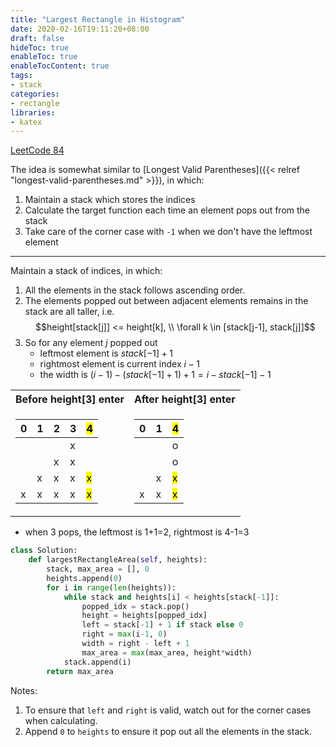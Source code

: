 ```yaml
---
title: "Largest Rectangle in Histogram"
date: 2020-02-16T19:11:20+08:00
draft: false
hideToc: true
enableToc: true
enableTocContent: true
tags:
- stack
categories:
- rectangle
libraries:
- katex
---
```


<!--more-->

[LeetCode 84](https://leetcode.com/problems/largest-rectangle-in-histogram)

The idea is somewhat similar to [Longest Valid Parentheses]({{< relref "longest-valid-parentheses.md" >}}), in which:

1. Maintain a stack which stores the indices
2. Calculate the target function each time an element pops out from the stack
3. Take care of the corner case with `-1` when we don't have the leftmost element

---

Maintain a stack of indices, in which:
1. All the elements in the stack follows ascending order.
2. The elements popped out between adjacent elements remains in the stack are all taller, i.e. 
$$height[stack[j]] <= height[k], \\ \forall k \in [stack[j-1], stack[j]]$$
3. So for any element $j$ popped out
    - leftmost element is $stack[-1] + 1$
    - rightmost element is current index $i-1$
    - the width is $(i-1)-(stack[-1]+1)+1=i-stack[-1]-1$

<table>
<tr><th>Before height[3] enter</th><th>After height[3] enter</th></tr>
<tr><td>

| 0 | 1 | 2 | 3 | <mark>4</mark> |
|---|---|---|---|---|
|   |   |   | x |   |
|   |   | x | x |   |
|   | x | x | x | <mark>x</mark> |
| x | x | x | x | <mark>x</mark> |

</td><td>

| 0 | 1 | <mark>4</mark> |
|---|---|---|
|   |   | o |
|   |   | o |
|   | x | <mark>x</mark> |
| x | x | <mark>x</mark> |

</td></tr> </table>

 - when 3 pops, the leftmost is 1+1=2, rightmost is 4-1=3

```python
class Solution:
    def largestRectangleArea(self, heights):
        stack, max_area = [], 0
        heights.append(0)
        for i in range(len(heights)):
            while stack and heights[i] < heights[stack[-1]]:
                popped_idx = stack.pop()
                height = heights[popped_idx]
                left = stack[-1] + 1 if stack else 0
                right = max(i-1, 0)
                width = right - left + 1
                max_area = max(max_area, height*width)
            stack.append(i)
        return max_area
```
Notes:
1. To ensure that `left` and `right` is valid, watch out for the corner cases when calculating.
2. Append `0` to `heights` to ensure it pop out all the elements in the stack.